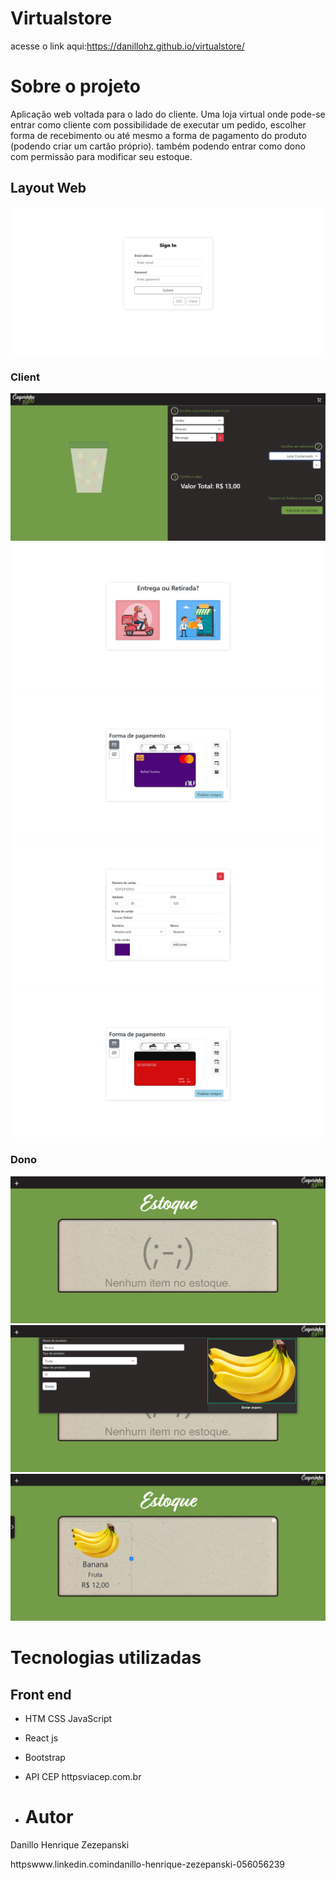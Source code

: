 # Virtualstore
acesse o link aqui:https://danillohz.github.io/virtualstore/

# Sobre o projeto
Aplicação web voltada para o lado do cliente. Uma loja virtual onde pode-se entrar como cliente com possibilidade de executar um pedido, escolher forma de recebimento ou até mesmo a forma de pagamento do produto (podendo criar um cartão próprio). também podendo entrar como dono com permissão para modificar seu estoque.

## Layout Web
![Web 1](https://github.com/Danillohz/Assets/blob/main/Imagens/Virtual-Store/login.PNG)

### Client
![Web 2](https://github.com/Danillohz/Assets/blob/main/Imagens/Virtual-Store/FazerPedido.PNG)
![Web 3](https://github.com/Danillohz/Assets/blob/main/Imagens/Virtual-Store/delivery.PNG)
![Web 4](https://github.com/Danillohz/Assets/blob/main/Imagens/Virtual-Store/Card1.PNG)
![Web 5](https://github.com/Danillohz/Assets/blob/main/Imagens/Virtual-Store/CreateCard.PNG)
![Web 6](https://github.com/Danillohz/Assets/blob/main/Imagens/Virtual-Store/Card2.PNG)

### Dono
![Web 7](https://github.com/Danillohz/Assets/blob/main/Imagens/Virtual-Store/estoqueVazio.PNG)
![Web 8](https://github.com/Danillohz/Assets/blob/main/Imagens/Virtual-Store/ProdutoCreate.PNG)
![Web 9](https://github.com/Danillohz/Assets/blob/main/Imagens/Virtual-Store/EstoqueCheio.PNG)


# Tecnologias utilizadas
## Front end
- HTM  CSS  JavaScript 
- React js
- Bootstrap
- API CEP httpsviacep.com.br

- # Autor

Danillo Henrique Zezepanski

httpswww.linkedin.comindanillo-henrique-zezepanski-056056239
